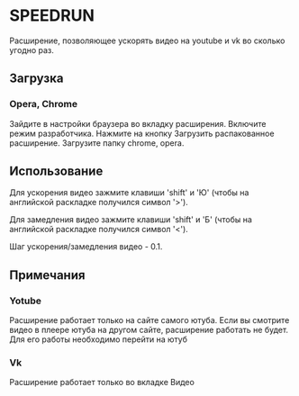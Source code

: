 <h1>SPEEDRUN</h1>

Расширение, позволяющее ускорять видео на youtube и vk во сколько угодно раз.

<h2>Загрузка</h2>

<h3>Opera, Chrome</h3>
Зайдите в настройки браузера во вкладку расширения. Включите режим разработчика.
Нажмите на кнопку Загрузить распакованное расширение. Загрузите папку chrome, opera.


<h2>Использование</h2>
Для ускорения видео зажмите клавиши 'shift' и 'Ю' 
(чтобы на английской раскладке получился символ '>').

Для замедления видео зажмите клавиши 'shift' и 'Б'
(чтобы на английской раскладке получился символ '<').

Шаг ускорения/замедления видео - 0.1.

<h2>Примечания</h2>

<h3>Yotube</h3>
Расширение работает только на сайте самого ютуба. Если вы смотрите видео в плеере ютуба
на другом сайте, расширение работать не будет. Для его работы необходимо перейти на ютуб

<h3>Vk</h3>
Расширение работает только во вкладке Видео


